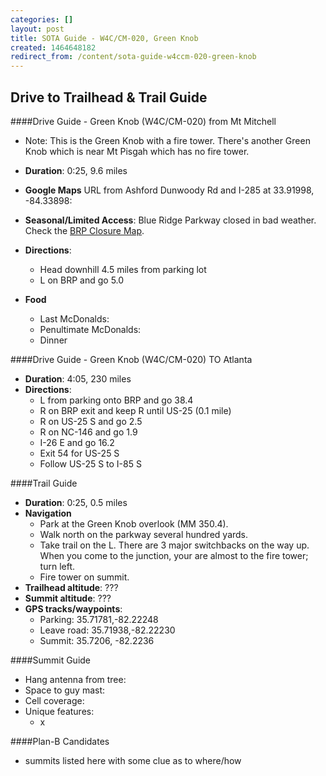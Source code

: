 ```yaml
---
categories: []
layout: post
title: SOTA Guide - W4C/CM-020, Green Knob
created: 1464648182
redirect_from: /content/sota-guide-w4ccm-020-green-knob
---
```

Drive to Trailhead & Trail Guide
--------------------------------------------------------
####Drive Guide - Green Knob (W4C/CM-020) from Mt Mitchell

* Note: This is the Green Knob with a fire tower.  There's another Green Knob which is near Mt Pisgah which has no fire tower.

* **Duration**: 0:25, 9.6 miles
* **Google Maps** URL from Ashford Dunwoody Rd and I-285 at 33.91998, -84.33898: 
* **Seasonal/Limited Access**: Blue Ridge Parkway closed in bad weather. Check the [BRP Closure Map](http://www.nps.gov/maps/blri/road-closures/).
* **Directions**:
    * Head downhill 4.5 miles from parking lot
    * L on BRP and go 5.0
* **Food**
    * Last McDonalds: 
    * Penultimate McDonalds: 
    * Dinner

####Drive Guide - Green Knob (W4C/CM-020) TO Atlanta

* **Duration**: 4:05, 230 miles
* **Directions**:
    * L from parking onto BRP and go 38.4
    * R on BRP exit and keep R until US-25 (0.1 mile)
    * R on US-25 S and go 2.5
    * R on NC-146 and go 1.9
    * I-26 E and go 16.2
    * Exit 54 for US-25 S
    * Follow US-25 S to I-85 S

####Trail Guide

* **Duration**: 0:25, 0.5 miles
* **Navigation**
    * Park at the Green Knob overlook (MM 350.4).
    * Walk north on the parkway several hundred yards.
    * Take trail on the L. There are 3 major switchbacks on the way up.  When you come to the junction, your are almost to the fire tower; turn left.
    * Fire tower on summit.
* **Trailhead altitude**: ???
* **Summit altitude**: ???
* **GPS tracks/waypoints**:
    * Parking: 35.71781,-82.22248
    * Leave road: 35.71938,-82.22230
    * Summit: 35.7206, -82.2236

####Summit Guide

* Hang antenna from tree:
* Space to guy mast:
* Cell coverage:
* Unique features:
    * x

####Plan-B Candidates

* summits listed here with some clue as to where/how
